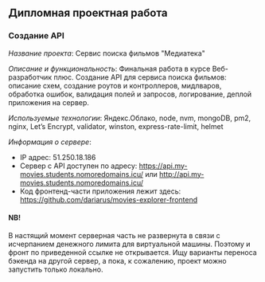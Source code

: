 ## Дипломная проектная работа
### Создание API

*Название проекта*: Сервис поиска фильмов "Медиатека"

*Описание и функциональность*: Финальная работа в курсе Веб-разработчик плюс. Создание API для сервиса поиска фильмов: описание схем, создание роутов и контроллеров, мидлваров, обработка ошибок, валидация полей и запросов, логирование, деплой приложения на сервер.

*Используемые технологии*: Яндекс.Облако, node, nvm, mongoDB, pm2, nginx, Let’s Encrypt, validator, winston, express-rate-limit, helmet

*Информация о сервере*:
- IP адрес: 51.250.18.186
- Сервер с API доступен по адресу: https://api.my-movies.students.nomoredomains.icu/ или http://api.my-movies.students.nomoredomains.icu/
- Код фронтенд-части приложения лежит здесь: https://github.com/dariarus/movies-explorer-frontend

#### NB!
В настящий момент серверная часть не развернута в связи с исчерпанием денежного лимита для виртуальной машины. Поэтому и фронт по приведенной ссылке не открывается. Ищу варианты переноса бэкенда на другой сервер, а пока, к сожалению, проект можно запустить только локально.
